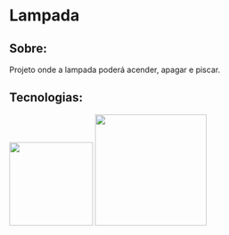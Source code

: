<h1>Lampada</h1>

<h2>Sobre:</h2>
<p>Projeto onde a lampada poderá acender, apagar e piscar.</p>

## Tecnologias:
<div>
  <img src="https://www.cursoemvideo.com/wp-content/uploads/2019/08/javascript.jpg" width="150">
  <img src="https://encrypted-tbn0.gstatic.com/images?q=tbn:ANd9GcSB1vQBhu53QB07uwj7X2g2uW3VcQndLID5EA&s" width="200">
</div>
